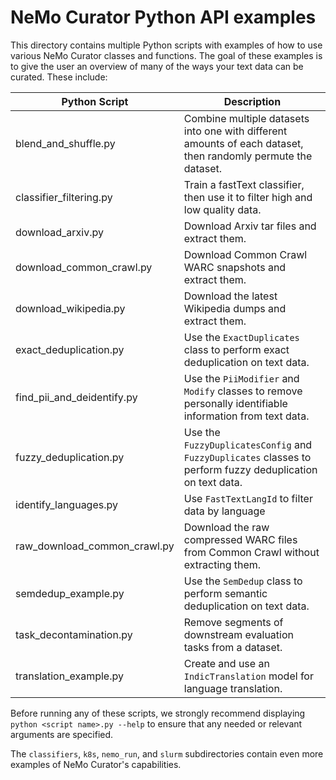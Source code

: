 # NeMo Curator Python API examples

This directory contains multiple Python scripts with examples of how to use various NeMo Curator classes and functions.
The goal of these examples is to give the user an overview of many of the ways your text data can be curated.
These include:

| Python Script                         | Description                                                                                                   |
|---------------------------------------|---------------------------------------------------------------------------------------------------------------|
| blend_and_shuffle.py                  | Combine multiple datasets into one with different amounts of each dataset, then randomly permute the dataset. |
| classifier_filtering.py               | Train a fastText classifier, then use it to filter high and low quality data.                                 |
| download_arxiv.py                     | Download Arxiv tar files and extract them.                                                                    |
| download_common_crawl.py              | Download Common Crawl WARC snapshots and extract them.                                                        |
| download_wikipedia.py                 | Download the latest Wikipedia dumps and extract them.                                                         |
| exact_deduplication.py                | Use the `ExactDuplicates` class to perform exact deduplication on text data.                                  |
| find_pii_and_deidentify.py            | Use the `PiiModifier` and `Modify` classes to remove personally identifiable information from text data.      |
| fuzzy_deduplication.py                | Use the `FuzzyDuplicatesConfig` and `FuzzyDuplicates` classes to perform fuzzy deduplication on text data.    |
| identify_languages.py                 | Use `FastTextLangId` to filter data by language                                                               |
| raw_download_common_crawl.py          | Download the raw compressed WARC files from Common Crawl without extracting them.                             |
| semdedup_example.py                   | Use the `SemDedup` class to perform semantic deduplication on text data.                                      |
| task_decontamination.py               | Remove segments of downstream evaluation tasks from a dataset.                                                |
| translation_example.py                | Create and use an `IndicTranslation` model for language translation.                                          |

Before running any of these scripts, we strongly recommend displaying `python <script name>.py --help` to ensure that any needed or relevant arguments are specified.

The `classifiers`, `k8s`, `nemo_run`, and `slurm` subdirectories contain even more examples of NeMo Curator's capabilities.
